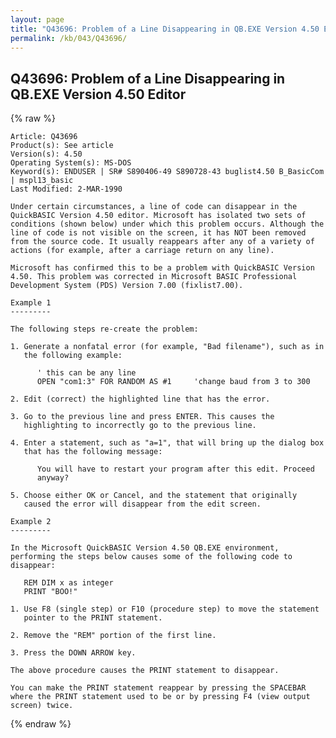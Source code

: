 ```yaml
---
layout: page
title: "Q43696: Problem of a Line Disappearing in QB.EXE Version 4.50 Editor"
permalink: /kb/043/Q43696/
---
```


## Q43696: Problem of a Line Disappearing in QB.EXE Version 4.50 Editor

{% raw %}

	Article: Q43696
	Product(s): See article
	Version(s): 4.50
	Operating System(s): MS-DOS
	Keyword(s): ENDUSER | SR# S890406-49 S890728-43 buglist4.50 B_BasicCom | mspl13_basic
	Last Modified: 2-MAR-1990
	
	Under certain circumstances, a line of code can disappear in the
	QuickBASIC Version 4.50 editor. Microsoft has isolated two sets of
	conditions (shown below) under which this problem occurs. Although the
	line of code is not visible on the screen, it has NOT been removed
	from the source code. It usually reappears after any of a variety of
	actions (for example, after a carriage return on any line).
	
	Microsoft has confirmed this to be a problem with QuickBASIC Version
	4.50. This problem was corrected in Microsoft BASIC Professional
	Development System (PDS) Version 7.00 (fixlist7.00).
	
	Example 1
	---------
	
	The following steps re-create the problem:
	
	1. Generate a nonfatal error (for example, "Bad filename"), such as in
	   the following example:
	
	      ' this can be any line
	      OPEN "com1:3" FOR RANDOM AS #1     'change baud from 3 to 300
	
	2. Edit (correct) the highlighted line that has the error.
	
	3. Go to the previous line and press ENTER. This causes the
	   highlighting to incorrectly go to the previous line.
	
	4. Enter a statement, such as "a=1", that will bring up the dialog box
	   that has the following message:
	
	      You will have to restart your program after this edit. Proceed
	      anyway?
	
	5. Choose either OK or Cancel, and the statement that originally
	   caused the error will disappear from the edit screen.
	
	Example 2
	---------
	
	In the Microsoft QuickBASIC Version 4.50 QB.EXE environment,
	performing the steps below causes some of the following code to
	disappear:
	
	   REM DIM x as integer
	   PRINT "BOO!"
	
	1. Use F8 (single step) or F10 (procedure step) to move the statement
	   pointer to the PRINT statement.
	
	2. Remove the "REM" portion of the first line.
	
	3. Press the DOWN ARROW key.
	
	The above procedure causes the PRINT statement to disappear.
	
	You can make the PRINT statement reappear by pressing the SPACEBAR
	where the PRINT statement used to be or by pressing F4 (view output
	screen) twice.

{% endraw %}

